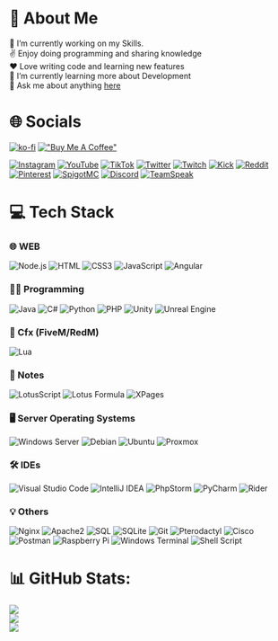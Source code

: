 # 💫 About Me
🔭 I’m currently working on my Skills.<br>
✌️ Enjoy doing programming and sharing knowledge <br>
❤️ Love writing code and learning new features<br>
🌱 I’m currently learning more about Development<br>
💬 Ask me about anything [here](https://github.com/TntTastisch/TntTastisch/issues)

# 🌐 Socials

[![ko-fi](https://ko-fi.com/img/githubbutton_sm.svg)](https://ko-fi.com/O5O4XTXSG)
[!["Buy Me A Coffee"](https://www.buymeacoffee.com/assets/img/custom_images/orange_img.png)](https://www.buymeacoffee.com/tnttastisch)

[![Instagram](https://img.shields.io/badge/Instagram-%23E4405F.svg?logo=Instagram&logoColor=white)](https://instagram.com/TntTastisch) 
[![YouTube](https://img.shields.io/badge/YouTube-%23FF0000.svg?logo=YouTube&logoColor=white)](https://youtube.com/@TntTastisch) 
[![TikTok](https://img.shields.io/badge/TikTok-%23000000.svg?logo=TikTok&logoColor=white)](https://tiktok.com/@TntTastisch) 
[![Twitter](https://img.shields.io/badge/Twitter-%231DA1F2.svg?logo=Twitter&logoColor=white)](https://twitter.com/TntTastisch) 
[![Twitch](https://img.shields.io/badge/Twitch-%239146FF.svg?logo=Twitch&logoColor=white)](https://twitch.tv/TntTastischTV) 
[![Kick](https://img.shields.io/badge/Kick-%239146FF.svg?logo=Kickstarter&logoColor=white)](https://kick.com/tnttastisch)
[![Reddit](https://img.shields.io/badge/Reddit-%23FF4500.svg?logo=Reddit&logoColor=white)](https://reddit.com/TntTastisch) 
[![Pinterest](https://img.shields.io/badge/Pinterest-%23E60023.svg?logo=Pinterest&logoColor=white)](https://pinterest.de/TntTastisch) 
[![SpigotMC](https://img.shields.io/badge/SpigotMC-orange.svg?logo=bukkit)](https://www.spigotmc.org/members/tnttastisch.631743/)
[![Discord](https://img.shields.io/badge/Discord-%237289DA.svg?logo=discord&logoColor=white)](https://discord.gg/9t36BY5)
[![TeamSpeak](https://img.shields.io/badge/TeamSpeak-5F758E.svg?logo=teamspeak&logoColor=white)](ts3server://tnttastisch.de/)

# 💻 Tech Stack

  ### 🌐 WEB
  ![Node.js](https://img.shields.io/badge/Node.js-%23323330.svg?style=for-the-badge&logo=node.js&logoColor=%23F7DF1E)
  ![HTML](https://img.shields.io/badge/HTML5-%23E34F26.svg?style=for-the-badge&logo=html5&logoColor=white) 
  ![CSS3](https://img.shields.io/badge/CSS3-%231572B6.svg?style=for-the-badge&logo=css3&logoColor=white) 
  ![JavaScript](https://img.shields.io/badge/JavaScript-%23323330.svg?style=for-the-badge&logo=javascript&logoColor=%23F7DF1E) 
  ![Angular](https://img.shields.io/badge/Angular-%23DD0031.svg?style=for-the-badge&logo=angular&logoColor=white)

  ### 👨‍💻 Programming
  ![Java](https://img.shields.io/badge/java-%23ED8B00.svg?style=for-the-badge&logo=openjdk&logoColor=white)
  ![C#](https://img.shields.io/badge/c%23-%23239120.svg?style=for-the-badge&logo=csharp&logoColor=white)
  ![Python](https://img.shields.io/badge/Python-%233776AB.svg?style=for-the-badge&logo=Python&logoColor=white) 
  ![PHP](https://img.shields.io/badge/PHP-%23777BB4.svg?style=for-the-badge&logo=php&logoColor=white) 
  ![Unity](https://img.shields.io/badge/Unity-000000?style=for-the-badge&logo=unity&logoColor=white) 
  ![Unreal Engine](https://img.shields.io/badge/Unreal_Engine-%23313131.svg?style=for-the-badge&logo=unreal-engine&logoColor=white)
  
  ### 🚀 Cfx (FiveM/RedM)
  ![Lua](https://img.shields.io/badge/Lua-%23FF1B2D.svg?style=for-the-badge&logo=Lua&logoColor=white) 

  ### 📝 Notes
  ![LotusScript](https://img.shields.io/badge/LotusScript-%23000000.svg?style=for-the-badge&logo=LotusScript&logoColor=white) 
  ![Lotus Formula](https://img.shields.io/badge/Lotus_Formula-%23000000.svg?style=for-the-badge&logo=Formula&logoColor=white)
  ![XPages](https://img.shields.io/badge/XPages-4B0152?style=for-the-badge&logo=IBM&logoColor=white)

  ### 🖥️ Server Operating Systems
  ![Windows Server](https://img.shields.io/badge/Windows_Server-0078D6?style=for-the-badge&logo=windows&logoColor=white)
  ![Debian](https://img.shields.io/badge/Debian-A81D33?style=for-the-badge&logo=debian&logoColor=white)
  ![Ubuntu](https://img.shields.io/badge/Ubuntu-E95420?style=for-the-badge&logo=ubuntu&logoColor=white)
  ![Proxmox](https://img.shields.io/badge/Proxmox-%23E57000.svg?style=for-the-badge&logo=proxmox&logoColor=white)

  ### 🛠️ IDEs
  ![Visual Studio Code](https://img.shields.io/badge/VS_Code-%23007ACC.svg?style=for-the-badge&logo=visual-studio-code&logoColor=white)
  ![IntelliJ IDEA](https://img.shields.io/badge/IntelliJ_IDEA-%23000000.svg?style=for-the-badge&logo=intellij-idea&logoColor=white)
  ![PhpStorm](https://img.shields.io/badge/PhpStorm-%23000000.svg?style=for-the-badge&logo=phpstorm&logoColor=white)
  ![PyCharm](https://img.shields.io/badge/PyCharm-%23000000.svg?style=for-the-badge&logo=pycharm&logoColor=white)
  ![Rider](https://img.shields.io/badge/Rider-%23000000.svg?style=for-the-badge&logo=rider&logoColor=white)

  ### 💡 Others
  ![Nginx](https://img.shields.io/badge/Nginx-%23009639.svg?style=for-the-badge&logo=nginx&logoColor=white) 
  ![Apache2](https://img.shields.io/badge/Apache2-%23D22128.svg?style=for-the-badge&logo=apache&logoColor=white)
  ![SQL](https://img.shields.io/badge/MySQL-%2300f.svg?style=for-the-badge&logo=mysql&logoColor=white) 
  ![SQLite](https://img.shields.io/badge/sqlite-%2307405e.svg?style=for-the-badge&logo=sqlite&logoColor=white)
  ![Git](https://img.shields.io/badge/Git-F05032?style=for-the-badge&logo=git&logoColor=white)
  ![Pterodactyl](https://img.shields.io/badge/Pterodactyl-%23323330.svg?style=for-the-badge&logo=pterodactyl&logoColor=white)
  ![Cisco](https://img.shields.io/badge/cisco-%23049fd9.svg?style=for-the-badge&logo=cisco&logoColor=black) 
  ![Postman](https://img.shields.io/badge/Postman-FF6C37?style=for-the-badge&logo=postman&logoColor=white) 
  ![Raspberry Pi](https://img.shields.io/badge/-RaspberryPi-C51A4A?style=for-the-badge&logo=Raspberry-Pi)
  ![Windows Terminal](https://img.shields.io/badge/Windows%20Terminal-%234D4D4D.svg?style=for-the-badge&logo=windows-terminal&logoColor=white)
  ![Shell Script](https://img.shields.io/badge/shell_script-%23121011.svg?style=for-the-badge&logo=gnu-bash&logoColor=white)

# 📊 GitHub Stats:
![](https://github-readme-stats.vercel.app/api?username=TntTastisch&theme=cobalt&hide_border=false&include_all_commits=true&count_private=true)<br/>
![](https://github-readme-streak-stats.herokuapp.com/?user=TntTastisch&theme=cobalt&hide_border=false)<br/>
![](https://github-readme-stats.vercel.app/api/top-langs/?username=TntTastisch&theme=cobalt&hide_border=false&include_all_commits=true&count_private=true&layout=compact)
